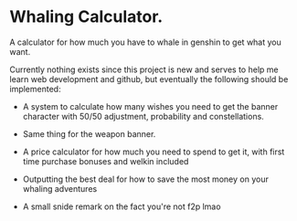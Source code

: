 # Whaling Calculator.
A calculator for how much you have to whale in genshin to get what you want.

Currently nothing exists since this project is new and serves to help me learn web development and github, but eventually the following should be implemented:

- A system to calculate how many wishes you need to get the banner character with 50/50 adjustment, probability and constellations.
- Same thing for the weapon banner.

- A price calculator for how much you need to spend to get it, with first time purchase bonuses and welkin included
- Outputting the best deal for how to save the most money on your whaling adventures

- A small snide remark on the fact you're not f2p lmao
